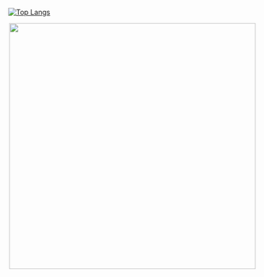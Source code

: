 [![Top Langs](https://github-readme-stats.vercel.app/api/top-langs/?username=GyutaroNc&layout=compact&theme=radical)](https://github.com/GyutaroNc/DORRAT)

<p align='middle'><img src='https://github-readme-streak-stats.herokuapp.com/?user=GyutaroNc&theme=midnight-purple&show_icon=true' width='500"'></p> 
